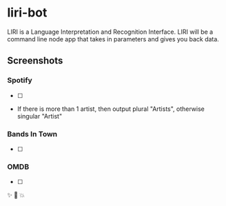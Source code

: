# liri-bot
LIRI is a Language Interpretation and Recognition Interface. LIRI will be a command line node app that takes in parameters and gives you back data.

## Screenshots

### Spotify
-[ ]
* If there is more than 1 artist, then output plural "Artists", otherwise singular "Artist"

### Bands In Town
-[ ]

### OMDB
-[ ]

:sparkles: :camel: :boom: